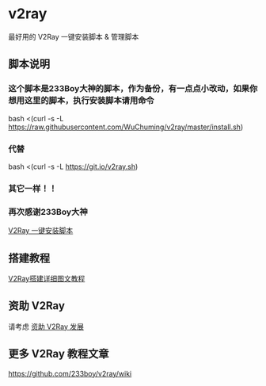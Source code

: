 # v2ray
最好用的 V2Ray 一键安装脚本 &amp; 管理脚本

## 脚本说明
### 这个脚本是233Boy大神的脚本，作为备份，有一点点小改动，如果你想用这里的脚本，执行安装脚本请用命令

bash <(curl -s -L https://raw.githubusercontent.com/WuChuming/v2ray/master/install.sh)

### 代替

bash <(curl -s -L https://git.io/v2ray.sh)

### 其它一样！！
### 再次感谢233Boy大神

[V2Ray 一键安装脚本](https://github.com/233boy/v2ray/wiki/V2Ray%E4%B8%80%E9%94%AE%E5%AE%89%E8%A3%85%E8%84%9A%E6%9C%AC)

## 搭建教程
[V2Ray搭建详细图文教程](https://github.com/233boy/v2ray/wiki/V2Ray%E6%90%AD%E5%BB%BA%E8%AF%A6%E7%BB%86%E5%9B%BE%E6%96%87%E6%95%99%E7%A8%8B)

## 资助 V2Ray
请考虑 [资助 V2Ray 发展](https://www.v2ray.com/chapter_00/02_donate.html)

## 更多 V2Ray 教程文章
https://github.com/233boy/v2ray/wiki
